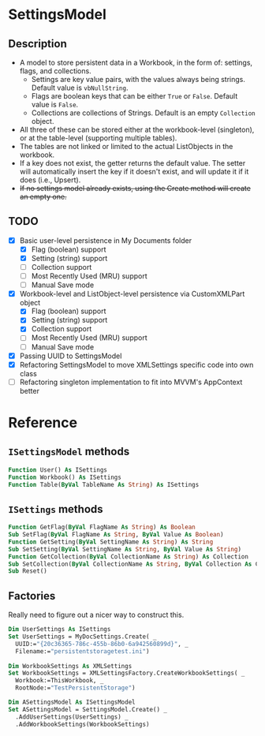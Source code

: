 # SettingsModel
## Description
- A model to store persistent data in a Workbook, in the form of: settings, flags, and collections.
  - Settings are key value pairs, with the values always being strings. Default value is `vbNullString`.
  - Flags are boolean keys that can be either `True` or `False`. Default value is `False`.
  - Collections are collections of Strings. Default is an empty `Collection` object.
- All three of these can be stored either at the workbook-level (singleton), or at the table-level (supporting multiple tables).
- The tables are not linked or limited to the actual ListObjects in the workbook.
- If a key does not exist, the getter returns the default value. The setter will automatically insert the key if it doesn't exist, and will update it if it does (i.e., Upsert).
- ~~If no settings model already exists, using the Create method will create an empty one.~~

## TODO
- [x] Basic user-level persistence in My Documents folder
  - [x] Flag (boolean) support
  - [x] Setting (string) support
  - [ ] Collection support
  - [ ] Most Recently Used (MRU) support
  - [ ] Manual Save mode
- [x] Workbook-level and ListObject-level persistence via CustomXMLPart object
  - [x] Flag (boolean) support
  - [x] Setting (string) support
  - [x] Collection support
  - [ ] Most Recently Used (MRU) support
  - [ ] Manual Save mode
- [x] Passing UUID to SettingsModel
- [x] Refactoring SettingsModel to move XMLSettings specific code into own class
- [ ] Refactoring singleton implementation to fit into MVVM's AppContext better

# Reference
## `ISettingsModel` methods
```vb
Function User() As ISettings
Function Workbook() As ISettings
Function Table(ByVal TableName As String) As ISettings
```

## `ISettings` methods
```vb
Function GetFlag(ByVal FlagName As String) As Boolean
Sub SetFlag(ByVal FlagName As String, ByVal Value As Boolean)
Function GetSetting(ByVal SettingName As String) As String
Sub SetSetting(ByVal SettingName As String, ByVal Value As String)
Function GetCollection(ByVal CollectionName As String) As Collection
Sub SetCollection(ByVal CollectionName As String, ByVal Collection As Collection)
Sub Reset()
```

## Factories
Really need to figure out a nicer way to construct this.
```vb
Dim UserSettings As ISettings
Set UserSettings = MyDocSettings.Create( _
  UUID:="{20c36365-786c-455b-86b0-6a942560899d}", _
  Filename:="persistentstoragetest.ini")
    
Dim WorkbookSettings As XMLSettings
Set WorkbookSettings = XMLSettingsFactory.CreateWorkbookSettings( _
  Workbook:=ThisWorkbook, _
  RootNode:="TestPersistentStorage")

Dim ASettingsModel As ISettingsModel
Set ASettingsModel = SettingsModel.Create() _
  .AddUserSettings(UserSettings) _
  .AddWorkbookSettings(WorkbookSettings)
```

